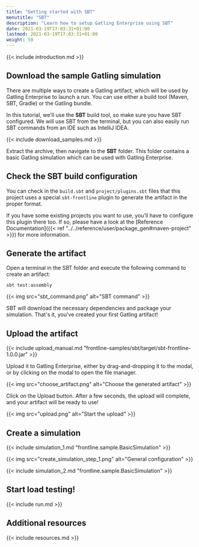 ```yaml
---
title: "Getting started with SBT"
menutitle: "SBT"
description: "Learn how to setup Gatling Enterprise using SBT"
date: 2021-03-19T17:03:31+01:00
lastmod: 2021-03-19T17:03:31+01:00
weight: 50
---
```


{{< include introduction.md >}}

## Download the sample Gatling simulation

There are multiple ways to create a Gatling artifact, which will be used by Gatling Enterprise to launch a run.
You can use either a build tool (Maven, SBT, Gradle) or the Gatling bundle.

In this tutorial, we'll use the **SBT** build tool, so make sure you have SBT configured.
We will use SBT from the terminal, but you can also easily run SBT commands from an IDE such as IntelliJ IDEA.

{{< include download_samples.md >}}

Extract the archive, then navigate to the **SBT** folder.
This folder contains a basic Gatling simulation which can be used with Gatling Enterprise.

## Check the SBT build configuration

You can check in the `build.sbt` and `project/plugins.sbt` files that this project uses a special `sbt-frontline` plugin to generate the artifact in the proper format.

If you have some existing projects you want to use, you'll have to configure this plugin there too.
If so, please have a look at the [Reference Documentation]({{< ref "../../reference/user/package_gen#maven-project" >}}) for more information.

## Generate the artifact

Open a terminal in the SBT folder and execute the following command to create an artifact:

```console
sbt test:assembly
```

{{< img src="sbt_command.png" alt="SBT command" >}}

SBT will download the necessary dependencies and package your simulation.
That's it, you've created your first Gatling artifact!

## Upload the artifact 

{{< include upload_manual.md "frontline-samples/sbt/target/sbt-frontline-1.0.0.jar" >}}

Upload it to Gatling Enterprise, either by drag-and-dropping it to the modal, or by clicking on the modal to open the file manager.

{{< img src="choose_artifact.png" alt="Choose the generated artifact" >}}

Click on the Upload button. After a few seconds, the upload will complete, and your artifact will be ready to use!

{{< img src="upload.png" alt="Start the upload" >}}

## Create a simulation

{{< include simulation_1.md "frontline.sample.BasicSimulation" >}}

{{< img src="create_simulation_step_1.png" alt="General configuration" >}}

{{< include simulation_2.md "frontline.sample.BasicSimulation" >}}

## Start load testing!

{{< include run.md >}}

## Additional resources

{{< include resources.md >}}
